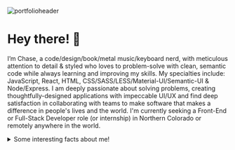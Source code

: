 ![portfolioheader](https://lh3.googleusercontent.com/pw/ACtC-3cKM1W-9vJ2mh5IuHP_OlEiPsL6-R08ZM9ryLmOcqNAf_VGGdU-ifCwPyYE9334Rl9hyHNvW-oe_k7Ty6fs_1tOnAoCXmoqcuQbboNLlqKXjo6L-owpCJJKXEO8AhuKrgPe5zKjlMJwbtUJiqLjMXsG=w3362-h678-no?authuser=0)

# Hey there! 👋

I’m Chase, 
a code/design/book/metal music/keyboard nerd, with meticulous attention to detail & styled who loves to problem-solve with clean, semantic code while always learning and improving my skills. My specialties include: JavaScript, React, HTML, CSS/SASS/LESS/Material-UI/Semantic-UI & Node/Express. I am deeply passionate about solving problems, creating thoughtfully-designed applications with impeccable UI/UX and find deep satisfaction in collaborating with teams to make software that makes a difference in people's lives and the world. I'm currently seeking a Front-End or Full-Stack Developer role (or internship) in Northern Colorado or remotely anywhere in the world. 

<details>
  <summary>Some interesting facts about me!</summary>
  
## 🔭 I'm currently working on...
[ReVitalize](https://staging.d1y2qgealrmo9w.amplifyapp.com/), a modern approach to building your community through crowdfunding to create apprenticeship opportunities that help tradesmen develop skills to gain licensing. Built with React, SASS, Apollo, Prisma & GraphQL. Currently collaborating with 4 remote team members in Agile development environment to iterate through 3 release-canvasses of numerous bug fixes, accessibility issues and addition of several new features.
So far I have been solely responsible for: creating a FAQ page page to clearly represent the application's intent and answer frequently asked questions users might have, achieved 100% test coverage on the footer component via Jest, and re-designed the dashboard component to be fully responsive across desktop, tablet & phone views. 

I'm also constantly tweaking my [portfolio website](https://chasecollins.tech), a single page React app that I built from scratch and styled using [Styled-Components](https://styled-components.com/). 

## 🌱 I'm currently learning...
- [MongoDB](https://www.mongodb.com/new?tck=sitebannerdotlive)
- [Webpack](https://webpack.js.org/)
- [GraphQL](https://graphql.org/)

## 📫 You can lear more about me and reach me at...

Portfolio: https://chasecollins.tech

Resume: https://resume.creddle.io/resume/8qf10czfrxt

LinkedIn: https://www.linkedin.com/in/chase-collins42/

![My github stats](https://github-readme-stats.vercel.app/api?username=Chase-42&show_icons=true)

## ⚡ Some trivia about me...
I've been a head coffee roaster for 3+ years at two high-end specialty coffee roasters in Northern Colorado. This has honed my skills in organization, problem-solving (coffee is seasonal and varies from farm to farm, so never a constant variable), communication & self-motivation. I've maintained and excelled at this full-time job while learning web development in the evenings and weekends at [Lambda School](https://lambdaschool.com/), a fully remote 18 month bootcamp that teaches Full-Stack Web Development & Computer Science through hands on curriculum and fosters a Agile software development environment throughout the entire course. 

I'm an avid rock climber.

I'm a voracious reader who always has a stack of books I'm reading (Sci-Fi, Fantasy, Literature, Philosophy, Science & History). 

When I'm not able to read I'm usually listening to podcasts (Tech, Science, Philosophy & Film). 
</details>

